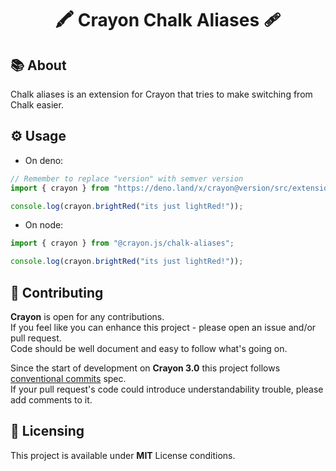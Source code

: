 <h1 align="center">🖍️ Crayon Chalk Aliases 🩹</h1>

## 📚 About

Chalk aliases is an extension for Crayon that tries to make switching from Chalk
easier.

## ⚙️ Usage

- On deno:

```ts
// Remember to replace "version" with semver version
import { crayon } from "https://deno.land/x/crayon@version/src/extensions/chalk_aliases.ts";

console.log(crayon.brightRed("its just lightRed!"));
```

- On node:

```ts
import { crayon } from "@crayon.js/chalk-aliases";

console.log(crayon.brightRed("its just lightRed!"));
```

## 🤝 Contributing

**Crayon** is open for any contributions. <br /> If you feel like you can
enhance this project - please open an issue and/or pull request. <br /> Code
should be well document and easy to follow what's going on.

Since the start of development on **Crayon 3.0** this project follows
[conventional commits](https://www.conventionalcommits.org/en/v1.0.0/) spec.
<br /> If your pull request's code could introduce understandability trouble,
please add comments to it.

## 📝 Licensing

This project is available under **MIT** License conditions.
